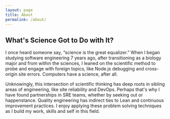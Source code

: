 ```yaml
---
layout: page
title: About
permalink: /about/
---
```


## What's Science Got to Do with It?
I once heard someone say, “science is the great equalizer.” When I began studying software engineering 7 years ago, after transitioning as a biology major and from within the sciences, I leaned on the scientific method to probe and engage with foreign topics, like Node.js debugging and cross-origin site errors. Computers have a science, after all.

Unknowingly, this intersection of scientific thinking has deep roots in sibling areas of engineering, like site reliability and DevOps. Perhaps that's why I have found partnerships in SRE teams, whether by seeking out or happenstance. Quality engineering has indirect ties to Lean and continuous improvement practices. I enjoy applying these problem solving techniques as I build my work, skills and self in this field.
